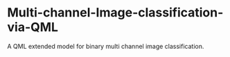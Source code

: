 # Multi-channel-Image-classification-via-QML
 A QML extended model for binary multi channel image classification.
